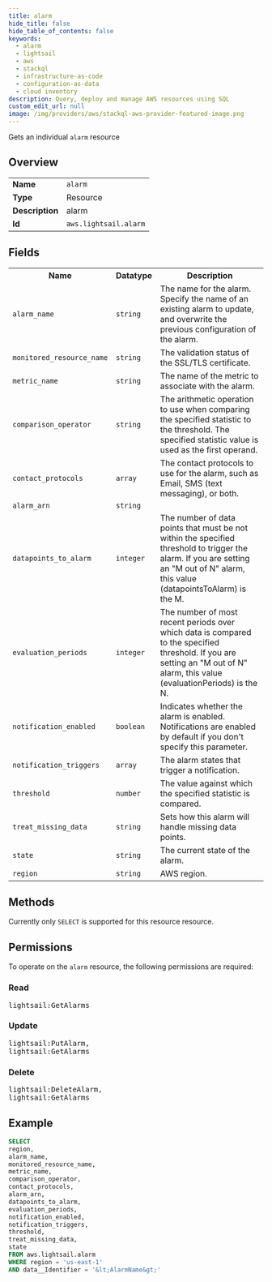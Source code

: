 ```yaml
---
title: alarm
hide_title: false
hide_table_of_contents: false
keywords:
  - alarm
  - lightsail
  - aws
  - stackql
  - infrastructure-as-code
  - configuration-as-data
  - cloud inventory
description: Query, deploy and manage AWS resources using SQL
custom_edit_url: null
image: /img/providers/aws/stackql-aws-provider-featured-image.png
---
```

Gets an individual <code>alarm</code> resource

## Overview
<table><tbody>
<tr><td><b>Name</b></td><td><code>alarm</code></td></tr>
<tr><td><b>Type</b></td><td>Resource</td></tr>
<tr><td><b>Description</b></td><td>alarm</td></tr>
<tr><td><b>Id</b></td><td><code>aws.lightsail.alarm</code></td></tr>
</tbody></table>

## Fields
<table><tbody>
<tr><th>Name</th><th>Datatype</th><th>Description</th></tr>
<tr><td><code>alarm_name</code></td><td><code>string</code></td><td>The name for the alarm. Specify the name of an existing alarm to update, and overwrite the previous configuration of the alarm.</td></tr>
<tr><td><code>monitored_resource_name</code></td><td><code>string</code></td><td>The validation status of the SSL&#x2F;TLS certificate.</td></tr>
<tr><td><code>metric_name</code></td><td><code>string</code></td><td>The name of the metric to associate with the alarm.</td></tr>
<tr><td><code>comparison_operator</code></td><td><code>string</code></td><td>The arithmetic operation to use when comparing the specified statistic to the threshold. The specified statistic value is used as the first operand.</td></tr>
<tr><td><code>contact_protocols</code></td><td><code>array</code></td><td>The contact protocols to use for the alarm, such as Email, SMS (text messaging), or both.</td></tr>
<tr><td><code>alarm_arn</code></td><td><code>string</code></td><td></td></tr>
<tr><td><code>datapoints_to_alarm</code></td><td><code>integer</code></td><td>The number of data points that must be not within the specified threshold to trigger the alarm. If you are setting an "M out of N" alarm, this value (datapointsToAlarm) is the M.</td></tr>
<tr><td><code>evaluation_periods</code></td><td><code>integer</code></td><td>The number of most recent periods over which data is compared to the specified threshold. If you are setting an "M out of N" alarm, this value (evaluationPeriods) is the N.</td></tr>
<tr><td><code>notification_enabled</code></td><td><code>boolean</code></td><td>Indicates whether the alarm is enabled. Notifications are enabled by default if you don't specify this parameter.</td></tr>
<tr><td><code>notification_triggers</code></td><td><code>array</code></td><td>The alarm states that trigger a notification.</td></tr>
<tr><td><code>threshold</code></td><td><code>number</code></td><td>The value against which the specified statistic is compared.</td></tr>
<tr><td><code>treat_missing_data</code></td><td><code>string</code></td><td>Sets how this alarm will handle missing data points.</td></tr>
<tr><td><code>state</code></td><td><code>string</code></td><td>The current state of the alarm.</td></tr>
<tr><td><code>region</code></td><td><code>string</code></td><td>AWS region.</td></tr>

</tbody></table>

## Methods
Currently only <code>SELECT</code> is supported for this resource resource.

## Permissions

To operate on the <code>alarm</code> resource, the following permissions are required:

### Read
<pre>
lightsail:GetAlarms</pre>

### Update
<pre>
lightsail:PutAlarm,
lightsail:GetAlarms</pre>

### Delete
<pre>
lightsail:DeleteAlarm,
lightsail:GetAlarms</pre>


## Example
```sql
SELECT
region,
alarm_name,
monitored_resource_name,
metric_name,
comparison_operator,
contact_protocols,
alarm_arn,
datapoints_to_alarm,
evaluation_periods,
notification_enabled,
notification_triggers,
threshold,
treat_missing_data,
state
FROM aws.lightsail.alarm
WHERE region = 'us-east-1'
AND data__Identifier = '&lt;AlarmName&gt;'
```
